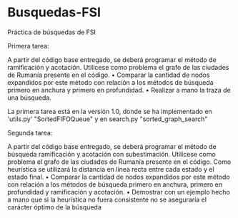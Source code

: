 # Busquedas-FSI
Práctica de búsquedas de FSI

Primera tarea:

A partir del código base entregado, se deberá programar el método de ramificación y
acotación. Utilícese como problema el grafo de las ciudades de Rumanía presente en
el código.
• Comparar la cantidad de nodos expandidos por este método con relación a los
métodos de búsqueda primero en anchura y primero en profundidad.
• Realizar a mano la traza de una búsqueda.

La primera tarea está en la versión 1.0, donde se ha implementado en 'utils.py'
"SortedFIFOQueue" y en search.py "sorted_graph_search"

Segunda tarea:

A partir del código base entregado, se deberá programar el método de búsqueda
ramificación y acotación con subestimación. Utilícese como problema el grafo de las
ciudades de Rumanía presente en el código. Como heurística se utilizará la distancia
en línea recta entre cada estado y el estado final.
• Comparar la cantidad de nodos expandidos por este método con relación a los
métodos de búsqueda primero en anchura, primero en profundidad y ramificación y
acotación.
• Demostrar con un ejemplo hecho a mano que si la heurística no fuera consistente no
se aseguraría el carácter óptimo de la búsqueda 
